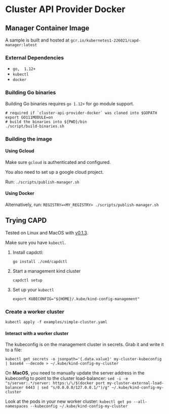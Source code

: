 # Cluster API Provider Docker

## Manager Container Image

A sample is built and hosted at `gcr.io/kubernetes1-226021/capd-manager:latest`

### External Dependencies

- `go,  1.12+`
- `kubectl`
- `docker`

### Building Go binaries

Building Go binaries requires `go 1.12+` for go module support.

```(bash)
# required if `cluster-api-provider-docker` was cloned into $GOPATH
export GO111MODULE=on
# build the binaries into ${PWD}/bin
./script/build-binaries.sh
```

### Building the image

#### Using Gcloud

Make sure `gcloud` is authenticated and configured.

You also need to set up a google cloud project.

Run: `./scripts/publish-manager.sh`

#### Using Docker

Alternatively, run: `REGISTRY=<MY_REGISTRY> ./scripts/publish-manager.sh`

## Trying CAPD

Tested on Linux and MacOS with [v0.1.3](https://github.com/kubernetes-sigs/cluster-api-provider-docker/releases/tag/v0.1.3).

Make sure you have `kubectl`.

1. Install capdctl:

   `go install ./cmd/capdctl`

1. Start a management kind cluster

   `capdctl setup`

1. Set up your `kubectl`

   `export KUBECONFIG="${HOME}/.kube/kind-config-management"`

### Create a worker cluster

`kubectl apply -f examples/simple-cluster.yaml`

#### Interact with a worker cluster

The kubeconfig is on the management cluster in secrets. Grab it and write it to a file:

`kubectl get secrets -o jsonpath='{.data.value}' my-cluster-kubeconfig | base64 --decode > ~/.kube/kind-config-my-cluster`

On **MacOS**, you need to manually update the server address in the kubeconfig to point to the cluster load-balancer:
`sed -i -e "s/server:.*/server: https:\/\/$(docker port my-cluster-external-load-balancer 6443 | sed "s/0.0.0.0/127.0.0.1/")/g" ~/.kube/kind-config-my-cluster`

Look at the pods in your new worker cluster:
`kubectl get po --all-namespaces --kubeconfig ~/.kube/kind-config-my-cluster`
